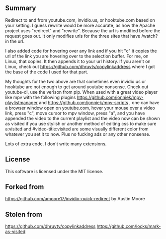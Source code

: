 ## Summary
Redirect to and from youtube.com, invidio.us, or hooktube.com based on your
setting. I guess rewrite would be more accurate, as how the Apache project uses
"redirect" and "rewrite". Because the url is modified before the request goes
out. It only modifies urls for the three sites that have /watch? in the url.

I also added code for hovering over any link and if you hit "c" it copies the
url of the link you are hovering over to the selection buffer. For me, on Linux,
that copies. It then appends it to your url history. If you aren't on Linux,
check out https://github.com/dhruvtv/copylinkaddress where I got the base of the
code I used for that part.

My thoughts for the two above are that sometimes even invidio.us or hooktube are
not enough to get around youtube nonsense. Check out youtube-dl, use the verison from pip.
When used with a great video player like mpv with the following plugins 
https://github.com/jonniek/mpv-playlistmanager and
https://github.com/jonniek/mpv-scripts , one can have a browser window open on
youtube.com, hover your mouse over a video link, press "c", move cursor to mpv
window, press "a", and you have appended the video to the current playlist and
the video now can be shown as visited if you use stylish or another method of
editing css to make sure a:visited and #video-title:visited are some visually
different color from whatever you set it to now. Plus no fucking ads or any
other nonsense. 


Lots of extra code. I don't write many extensions.

## License
This software is licensed under the MIT license.

## Forked from
https://github.com/amoore17/invidio-quick-redirect by Austin Moore

## Stolen from
https://github.com/dhruvtv/copylinkaddress
https://github.com/locks/mark-as-visited
